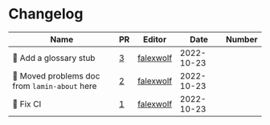 # Changelog

<!-- prettier-ignore -->
Name | PR | Editor | Date | Number
--- | --- | --- | --- | ---
📝 Add a glossary stub | [3](https://github.com/laminlabs/lamin-docs/pull/3) | [falexwolf](https://github.com/falexwolf) | 2022-10-23 |
🚚 Moved problems doc from `lamin-about` here | [2](https://github.com/laminlabs/lamin-docs/pull/2) | [falexwolf](https://github.com/falexwolf) | 2022-10-23 |
💚 Fix CI | [1](https://github.com/laminlabs/lamin-docs/pull/1) | [falexwolf](https://github.com/falexwolf) | 2022-10-23 |
